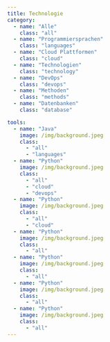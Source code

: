 ```yaml
---
title: Technologie
category:
  - name: "Alle"
    class: "all"
  - name: "Programmiersprachen"
    class: "languages"
  - name: "Cloud Plattformen"
    class: "cloud"
  - name: "Technologien"
    class: "technology"
  - name: "DevOps"
    class: "devops"
  - name: "Methoden"
    class: "methods"
  - name: "Datenbanken"
    class: "database"

tools:
  - name: "Java"
    image: /img/background.jpeg
    class: 
      - "all"
      - "languages"
  - name: "Python"
    image: /img/background.jpeg
    class: 
      - "all"
      - "cloud"
      - "devops"
  - name: "Python"
    image: /img/background.jpeg
    class: 
      - "all"
      - "cloud"
  - name: "Python"
    image: /img/background.jpeg
    class: 
      - "all"
  - name: "Python"
    image: /img/background.jpeg
    class: 
      - "all"
  - name: "Python"
    image: /img/background.jpeg
    class: 
      - "all"
  - name: "Python"
    image: /img/background.jpeg
    class: 
      - "all"
---
```

